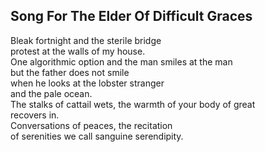 Song For The Elder Of Difficult Graces
--------------------------------------
Bleak fortnight and the sterile bridge  
protest at the walls of my house.  
One algorithmic option and the man smiles at the man  
but the father does not smile  
when he looks at the lobster stranger  
and the pale ocean.  
The stalks of cattail wets, the warmth of your body of great  
recovers in.  
Conversations of peaces, the recitation  
of serenities we call sanguine serendipity.  
